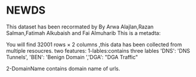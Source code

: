 # NEWDS


This  dataset  has been recormated  by By Arwa Alajlan,Razan Salman,Fatimah Alkubaish and Fai Almuharib
This is a metadta:

You will find 32001 rows × 2 columns ,this data has been collected from multiple resoucres.
two features:
1-lables:contains three lables
'DNS': 'DNS Tunnels', 'BEN': 'Benign Domain ','DGA': "DGA Traffic"

2-DomainName
contains domain name of urls.

